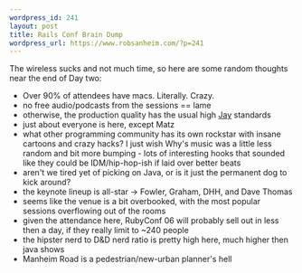 ```yaml
--- 
wordpress_id: 241
layout: post
title: Rails Conf Brain Dump
wordpress_url: https://www.robsanheim.com/?p=241
---
```

The wireless sucks and not much time, so here are some random thoughts near the end of Day two:

<ul>
<li>Over 90% of attendees have macs.  Literally.  Crazy.</li>
<li>no free audio/podcasts from the sessions == lame</li>
<li>otherwise, the production quality has the usual high <a href="https://nofluffjuststuff">Jay</a> standards</li>
<li>just about everyone is here, except Matz</li>
<li>what other programming community has its own rockstar with insane cartoons and crazy hacks?  I just wish Why's music was a little less random and bit more bumping - lots of interesting hooks that sounded like they could be IDM/hip-hop-ish if laid over better beats</li>
<li>aren't we tired yet of picking on Java, or is it just the permanent dog to kick around?</li>
<li>the keynote lineup is all-star -> Fowler, Graham, DHH, and Dave Thomas</li>
<li>seems like the venue is a bit overbooked, with the most popular sessions overflowing out of the rooms</li>
<li>given the attendance here, RubyConf 06 will probably sell out in less then a day, if they really limit to ~240 people</li>
<li>the hipster nerd to D&D nerd ratio is pretty high here, much higher then java shows</li>
<li>Manheim Road is a pedestrian/new-urban planner's hell</li>
</ul>
